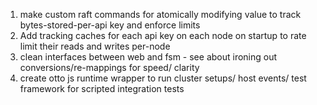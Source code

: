 1) make custom raft commands for atomically modifying value to track bytes-stored-per-api key and enforce limits
2) Add tracking caches for each api key on each node on startup to rate limit their reads and writes per-node
3) clean interfaces between web and fsm - see about ironing out conversions/re-mappings for speed/ clarity
4) create otto js runtime wrapper to run cluster setups/ host events/ test framework for scripted integration tests